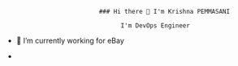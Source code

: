 

                              ### Hi there 👋 I'm Krishna PEMMASANI
                              
                                    I'm DevOps Engineer
  

- 🔭 I’m currently working for eBay 

- 



